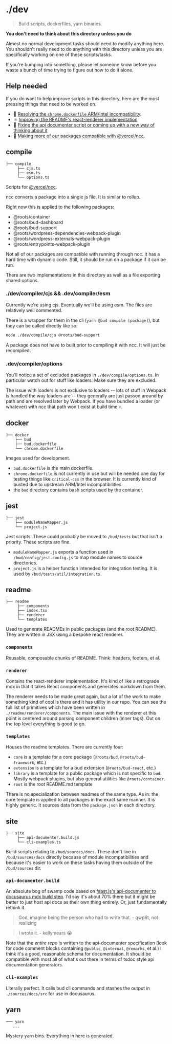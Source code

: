 # ./dev

> Build scripts, dockerfiles, yarn binaries.

**You don't need to think about this directory unless you do**

Almost no normal development tasks should need to modify anything here. You shouldn't really need to do anything with this directory unless you are specifically working on one of these scripts/tasks.

If you're bumping into something, please let someone know before you waste a bunch of time trying to figure out how to do it alone.

## Help needed

If you do want to help improve scripts in this directory, here are the most pressing things that need to be worked on.

- 🐳 [Resolving the `chrome.dockerfile` ARM/Intel incompatibility](#docker).
- ⚛️ [Improving the README's react-renderer implementation](#readme)
- 🚮 [Fixing the api documenter script or coming up with a new way of thinking about it](#site)
- 🎯 [Making more of our packages compatible with @vercel/ncc](#compile).

## compile

```
├── compile
     ├── cjs.ts
     ├── esm.ts
     └── options.ts
```

Scripts for [@vercel/ncc](https://github.com/vercel/ncc). 

ncc converts a package into a single js file. It is similar to rollup.

Right now this is applied to the following packages:

- @roots/container
- @roots/bud-dashboard
- @roots/bud-support
- @roots/wordpress-dependencies-webpack-plugin
- @roots/wordpress-externals-webpack-plugin
- @roots/entrypoints-webpack-plugin

Not all of our packages are compatible with running through ncc. It has a hard time with dynamic code. Still, it should be run on a package if it can be run.

There are two implementations in this directory as well as a file exporting shared options.

### ./dev/compiler/cjs && .dev/compiler/esm

Currently we're using cjs. Eventually we'll be using esm. The files are relatively well commented.

There is a wrapper for them in the cli (`yarn @bud compile [package]`), but they can be called directly like so: 

```sh
node ./dev/compile/cjs @roots/bud-support
```

A package does not have to built prior to compiling it with ncc. It will just be recompiled.

### .dev/compiler/options

You'll notice a set of excluded packages in `./dev/compile/options.ts`. In particular watch out for stuff like loaders. Make sure they are excluded.

The issue with loaders is not exclusive to loaders -- lots of stuff in Webpack is handled the way loaders are -- they generally are just passed around by path and are resolved later by Webpack. If you have bundled a loader (or whatever) with ncc that path won't exist at build time 💀.

## docker

```
├── docker
    ├── bud
    ├── bud.dockerfile
    └── chrome.dockerfile
```

Images used for development. 

- `bud.dockerfile` is the main dockerfile. 
- `chrome.dockerfile` is not currently in use but will be needed one day for testing things like `critical-css` in the browser. It is currently kind of busted due to upstream ARM/Intel incompatibilities.
- the `bud` directory contains bash scripts used by the container. 

## jest

```
├── jest
    ├── moduleNameMapper.js
    └── project.js
```

Jest scripts. These could probably be moved to `/bud/tests` but that isn't a priority. These scripts are fine.

- `moduleNameMapper.js` exports a function used in `/bud/config/jest.config.js` to map module names to source directories.
- `project.js` is a helper function inteneded for integration testing. It is used by `/bud/tests/util/integration.ts`.

## readme

```
├── readme
     ├── components
     ├── index.tsx
     ├── renderer
     └── templates
```

Used to generate READMEs in public packages (and the root README). They are written in JSX using a bespoke react renderer.

### `components` 

Reusable, composable chunks of README. Think: headers, footers, et al.


### `renderer` 

Contains the react-renderer implementation. It's kind of like a retrograde mdx in that it takes React components and generates markdown from them.

The renderer needs to be made great again, but a lot of the work to make something kind of cool is there and it has utility in our repo. You can see the full list of primitives which have been written in `./readme/renderer/components`. The main issue with the renderer at this point is centered around parsing component children (inner tags). Out on the top level everything is good to go.

### `templates`

Houses the readme templates. There are currently four:

  - `core` is a template for a core package (`@roots/bud`, `@roots/bud-framework`, etc.)
  - `extension` is a template for a bud extension (`@roots/bud-react`, etc.)
  - `library` is a template for a public package which is not specific to `bud`. Mostly webpack plugins, but also general utilities like `@roots/container`.
  - `root` is the root README.md template

There is no specialization between readmes of the same type. As in: the core template is applied to all packages in the exact same manner. It is highly generic. It sources data from the `package.json` in each directory.

## site

```
├── site
     ├── api-documenter.build.js
     └── cli-examples.ts
```

Build scripts relating to `/bud/sources/docs`. These don't live in `/bud/sources/docs` directly because of module incompatibilities and because it's easier to work on these tasks having them outside of the `/bud/sources` dir.

### `api-documenter.build` 

An absolute bog of swamp code based on [faast.js's api-documenter to docusaurus mdx build step](https://github.com/faastjs/faast.js/blob/master/build/make-docs.js). I'd say it's about 70% there but it might be better to just host api docs as their own thing entirely. Or, just fundamentally rethink it.

> God, imagine being the person who had to write that. - qwp6t, not realizing

> I wrote it. - kellymears 😭

Note that the _entire repo_ is written to the api-documenter specification (look for code comment blocks containing `@public`, `@internal`, `@remarks`, et al.) I think it's a good, reasonable schema for documentation. It should be compatible with most all of what's out there in terms of tsdoc style api documentation generators.

### `cli-examples` 

Literally perfect. It calls bud cli commands and stashes the output in `./sources/docs/src` for use in docusaurus.

## yarn

``` 
─── yarn
   ...
```

Mystery yarn bins. Everything in here is generated. 
